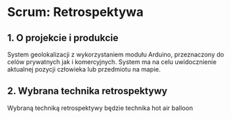 # Scrum: Retrospektywa

## 1. O projekcie i produkcie

System geolokalizacji z wykorzystaniem modułu Arduino, przeznaczony do celów prywatnych jak i komercyjnych. System ma na celu uwidocznienie aktualnej pozycji człowieka lub przedmiotu na mapie.

## 2. Wybrana technika retrospektywy

Wybraną techniką retrospektywy będzie technika hot air balloon 
<!--stackedit_data:
eyJoaXN0b3J5IjpbLTI3MjM4MjcwMCwtMTE4NDYyNTcwN119
-->